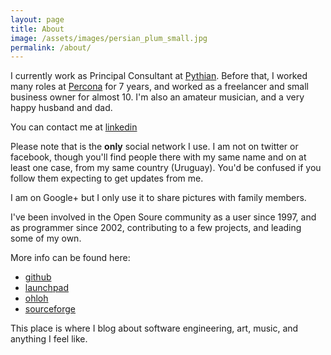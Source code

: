 ```yaml
---
layout: page
title: About
image: /assets/images/persian_plum_small.jpg
permalink: /about/
---
```


I currently work as Principal Consultant at
[Pythian](https://www.pythian.com). 
Before that, I worked many roles at
[Percona](https://www.percona.com/about-us/our-team/fernando-ipar) for
7 years, and worked
as a freelancer and small business owner for almost 10.
I'm also an amateur musician, and a very happy husband and dad.

You can contact me at [linkedin](http://www.linkedin.com/in/fipar)

Please note that is the **only** social network I use. I am not on
twitter or facebook, though you'll find people there with my same name
and on at least one case, from my same country (Uruguay). You'd be
confused if you follow them expecting to get updates from me.

I am on Google+ but I only use it to share pictures with family members. 

I've been involved in the Open Soure community as a user since 1997,
and as programmer since 2002, contributing to a few projects, and leading some of my own.

More info can be found here: 

* [github](http://github.com/fipar)
* [launchpad](https://launchpad.net/~fipar)
* [ohloh](http://www.ohloh.net/accounts/nandix)
* [sourceforge](http://sourceforge.net/users/fipar/) 

This place is where I blog about software engineering, art, music, and anything I feel like.
